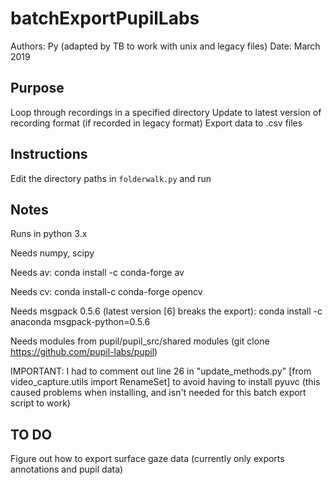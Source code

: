 # batchExportPupilLabs

Authors: Py (adapted by TB to work with unix and legacy files) 
Date: March 2019

## Purpose

Loop through recordings in a specified directory
Update to latest version of recording format (if recorded in legacy format)
Export data to .csv files 

## Instructions

Edit the directory paths in `folderwalk.py` and run

## Notes

Runs in python 3.x

Needs numpy, scipy

Needs av: conda install -c conda-forge av

Needs cv: conda install-c conda-forge opencv

Needs msgpack 0.5.6 (latest version [6] breaks the export): conda install -c anaconda msgpack-python=0.5.6

Needs modules from pupil/pupil_src/shared modules (git clone https://github.com/pupil-labs/pupil)

IMPORTANT: I had to comment out line 26 in "update_methods.py" [from video_capture.utils import RenameSet]
to avoid having to install pyuvc (this caused problems when installing, and isn't needed for this batch export script to work)


## TO DO

Figure out how to export surface gaze data (currently only exports annotations and pupil data)
 